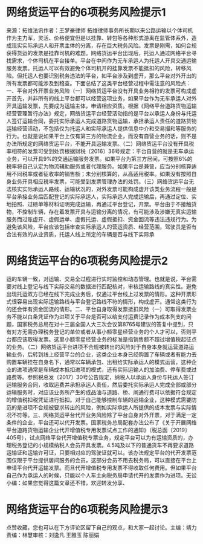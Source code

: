 # 网络货运平台的6项税务风险提示1

来源：拓维法讯作者：王梦豪律师 拓维律师事务所长期以来公路运输以个体司机作为主力军，灵活、价格便宜但是以挂靠、转包等各种形式游离在监管体系外，造成现实实际承运人和开票主体的分离，存在巨大税务风险。发票是刚需，如何合规获得货运的发票是挂靠司机的难题。网络货运平台出现后，托运人通过网络平台寻找需求，个体司机在平台接单。平台在中间作为无车承运人为托运人开具交通运输服务发票。托运人可以有效避免个体司机开的挂靠发票不能抵扣的风险，转移风险。但托运人也要识别税务违法的平台，如平台涉及到虚开，那么平台对外开出的所有发票都可能涉及到稽查。下面总结了这类平台经营过程中需注意的风险点：一、平台对外开票业务风险（一）网络货运平台没有开具业务相符的发票可构成虚开首先，并非所有的线上平台都可以经营这项业务，如果平台作为无车承运人对外开具运输发票，先要成为运输主体，申请相应资质。根据《网络平台道路货物运输经营管理暂行办法》规定，网络货运平台经营活动指的是平台以承运人身份与托运人签订运输合同，委托实际承运人完成道路货物运输，承担承运人责任的道路货物运输经营活动，不包括仅为托运人和实际承运人提供信息中介和交易撮和等服务的行为。也就是说如果平台上仅有第三方的物流企业，而没有自营业务的话，则不是办法所规定的网络货运平台，不能开具运输发票。（二）网络货运平台没有开具税率相符的发票可受到处罚根据财税〔2016〕36号规定：平台自营的就是无车承运业务，可以开具9%的交通运输服务发票。如果平台为第三方居间，可按照6%的税率将自己认定为物流辅助服务或者代理服务。如果平台是兼营，应当分别核算适用不同税率或者征收率的销售额；未分别核算的，从高适用税率。如果没有按照自身业务开具相应税率发票，可能受到发票管理办法的处罚。（三）网络货运平台无法核实实际承运人路线、运输状况的，对外发票可能构成虚开该类业务流程一般是平台承接业务后匹配登记的实际承运人，实际承运人完成运输后，再通过定位、实地拍照、过磅单等材料证明完成运输，再通过平台登记，开票。平台由于不接触货物，不控制车辆，存在着发票开具与运输分离的情况，有可能涉及涉嫌无真实运输服务而过账虚开、虚假运单、虚假托运、虚假抵扣、资金回流等违法违规行为。为避免该风险，平台应该包括审查实际承运人的营运资质、经营范围，驾驶员是否有合法有效的从业资质，托运人线上所定的车辆是否与线下实际承

# 网络货运平台的6项税务风险提示2

运的车辆一致，对运输、交易全过程进行实时监控和动态管理。也就是说，平台需要对线上登记与线下实际交易的数据进行匹配核对，审核运输路线的真实性。避免出现托运双方已经在线下完成业务后，仅通过平台线上过发票的情形。这种开票形式很容易出现实际运输路线与平台登记路线不符的情形，构成虚开。通常这类行为的还会伴有资金回流的情形。二、平台自身取得发票抵扣风险（一）可取得发票业务不能以白条凭证作为进项关于平台是否可以给支付运费记录作为成本列支的问题，国家税务总局在对十三届全国人大三次会议第8765号建议的答复中提到，只有对方无需办理税务登记的单位或者从事小额零星经营业务的个人才可以，否则平台都应该取得发票。这里小额零星经营业务的标准是指销售额不超过增值税起征点的业务。（二）网络货运平台进项不合规被转出的风险对于自身本身就运营道路运输业务，后转到线上经营平台的企业，这类企业本身已经购置了车辆或者有能力去购置车辆挂在自身名下，通常以车辆承包、出租给实际承运人的模式运营，这种企业的进项通常是车辆成本抵扣进项的模式，还有实际运输人的加油费、停车费或过路费等。参照税总发〔2017〕30号公告规定，纳税人以承运人身份与托运人签订运输服务合同，收取运费并承担承运人责任，然后委托实际承运人完成全部或部分运输服务时，对应该业务所产生的成品油与道路、桥、闸通行费可以依据符合规定的增值税扣税凭证进行抵扣。对于自己能够控制车辆的运输企业，这种模式需要防范的是进项不合规被要求转出的风险，例如实际承运人所提供的成本发票与实际情况不符等。三、网络货运平台代开业务风险除了平台自身对外开票，对于满足一定条件的企业，平台还可以代开发票。国家税务总局配套办法公布了《关于开展网络平台道路货物运输企业代开增值税专用发票试点工作的通知》（税总函〔2019〕405号），试点网络平台代开增值税专票业务，规定平台可以为有运输资质的，办理税务登记的小规模纳税人会员开具发票。4.5吨及以下的普通货车不再要求道路运输证和运输许可证，只要相对应的驾驶证就可以。该办法规定平台的代开发票范围仅限于平台提供居间服务的会员，这部分会员不用去税务局，可以直接在平台上申请平台代开运输发票。而且代开增值税专用发票不得收取任何费用。但如果平台自己作为承运人的时候，只能以个人车主向税务局申请代开的发票作为进项。无讼小编：如果您觉得这篇文章还不错，欢迎转发分享、

# 网络货运平台的6项税务风险提示3

点赞收藏，您也可以在下方评论区留下自己的观点，和大家一起讨论。主编：靖力责编：林慧审核：刘逸凡 王雅玉 陈丽娟 

